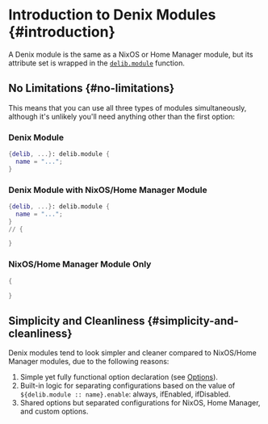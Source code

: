 # Introduction to Denix Modules {#introduction}
A Denix module is the same as a NixOS or Home Manager module, but its attribute set is wrapped in the [`delib.module`](/modules/structure) function.

## No Limitations {#no-limitations}
This means that you can use all three types of modules simultaneously, although it's unlikely you'll need anything other than the first option:

### Denix Module
```nix
{delib, ...}: delib.module {
  name = "...";
}
```

### Denix Module with NixOS/Home Manager Module
```nix
{delib, ...}: delib.module {
  name = "...";
}
// {

}
```

### NixOS/Home Manager Module Only
```nix
{

}
```

## Simplicity and Cleanliness {#simplicity-and-cleanliness}
Denix modules tend to look simpler and cleaner compared to NixOS/Home Manager modules, due to the following reasons:

1. Simple yet fully functional option declaration (see [Options](/TODO)).
2. Built-in logic for separating configurations based on the value of `${delib.module :: name}.enable`: always, ifEnabled, ifDisabled.
3. Shared options but separated configurations for NixOS, Home Manager, and custom options.
